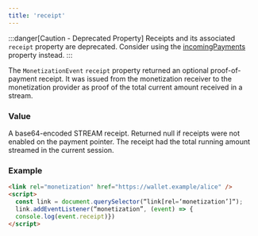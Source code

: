 ```yaml
---
title: 'receipt'
---
```


:::danger[Caution - Deprecated Property]
Receipts and its associated `receipt` property are deprecated. Consider using the [incomingPayments](../incomingpayment/) property instead.
:::

The `MonetizationEvent` `receipt` property returned an optional proof-of-payment receipt. It was issued from the monetization receiver to the monetization provider as proof of the total current amount received in a stream. 

### Value

A base64-encoded STREAM receipt. Returned null if receipts were not enabled on the payment pointer. The receipt had the total running amount streamed in the current session.

### Example

```html
<link rel="monetization" href="https://wallet.example/alice" />
<script>
  const link = document.querySelector(“link[rel=‘monetization’]“);
  link.addEventListener(“monetization”, (event) => {
  console.log(event.receipt)})
</script>
```